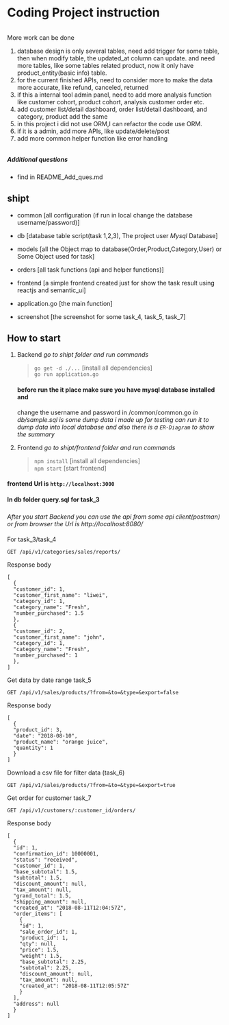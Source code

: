 # Coding Project instruction
######
More work can be done
1. database design is only several tables, need add trigger for some table,
then when modify table, the updated_at column can update. and need more tables,
like some tables related product, now it only have product_entity(basic info) table.
2. for the current finished APIs, need to consider more to make the data more accurate,
like refund, canceled, returned
3. if this a internal tool admin panel, need to add more analysis function like
customer cohort, product cohort, analysis customer order  etc.
4. add customer list/detail dashboard, order list/detail dashboard, and category,
product add the same
5. in this project i did not use ORM,I can refactor the code use ORM.
6. if it is a admin, add more APIs, like update/delete/post
7. add more common helper function like error handling
######
##### Additional questions
 - find in README_Add_ques.md

## shipt
 - common [all configuration (if run in local change the database username/password)]
 - db [database table script(task 1,2,3), The project user *Mysql* Database]
 - models [all the Object map to database(Order,Product,Category,User) or Some Object used for task]
 - orders [all task functions (api and helper functions)]
 - frontend [a simple frontend created just for show the task result using reactjs and semantic_ui]
 - application.go [the main function]

 - screenshot [the screenshot for some task_4, task_5, task_7]

## How to start
  1. Backend
     *go to shipt folder and run commands*
      > `go get -d ./...`  [install all dependencies] \
      > `go run application.go`

      #### before run the it place make sure you have mysql database installed and
      change the username and password in /common/common.go
      *in db/sample.sql is some dump data i made up for testing can run it to dump data into local database
      and also there is a `ER-Diagram` to show the summary*

  2. Frontend
     *go to shipt/frontend folder and run commands*
        > `npm install` [install all dependencies] \
        > `npm start` [start frontend]

#### frontend Url is `http://localhost:3000`

#### In db folder query.sql for task_3
###
*After you start Backend you can use the api from some api client(postman) or from browser
the Url is http://localhost:8080/*

####

For task_3/task_4
```
GET /api/v1/categories/sales/reports/
```
Response body
```
[
  {
  "customer_id": 1,
  "customer_first_name": "liwei",
  "category_id": 1,
  "category_name": "Fresh",
  "number_purchased": 1.5
  },
  {
  "customer_id": 2,
  "customer_first_name": "john",
  "category_id": 1,
  "category_name": "Fresh",
  "number_purchased": 1
  },
]
```

Get data by date range task_5
```
GET /api/v1/sales/products/?from=&to=&type=&export=false
```
Response body
```
[
  {
  "product_id": 3,
  "date": "2018-08-10",
  "product_name": "orange juice",
  "quantity": 1
  }
]
```

Download a csv file for filter data (task_6)
```
GET /api/v1/sales/products/?from=&to=&type=&export=true
```

Get order for customer task_7
```
GET /api/v1/customers/:customer_id/orders/
```
Response body
```
[
  {
  "id": 1,
  "confirmation_id": 10000001,
  "status": "received",
  "customer_id": 1,
  "base_subtotal": 1.5,
  "subtotal": 1.5,
  "discount_amount": null,
  "tax_amount": null,
  "grand_total": 1.5,
  "shipping_amount": null,
  "created_at": "2018-08-11T12:04:57Z",
  "order_items": [
    {
    "id": 1,
    "sale_order_id": 1,
    "product_id": 1,
    "qty": null,
    "price": 1.5,
    "weight": 1.5,
    "base_subtotal": 2.25,
    "subtotal": 2.25,
    "discount_amount": null,
    "tax_amount": null,
    "created_at": "2018-08-11T12:05:57Z"
    }
  ],
  "address": null
  }
]
```
